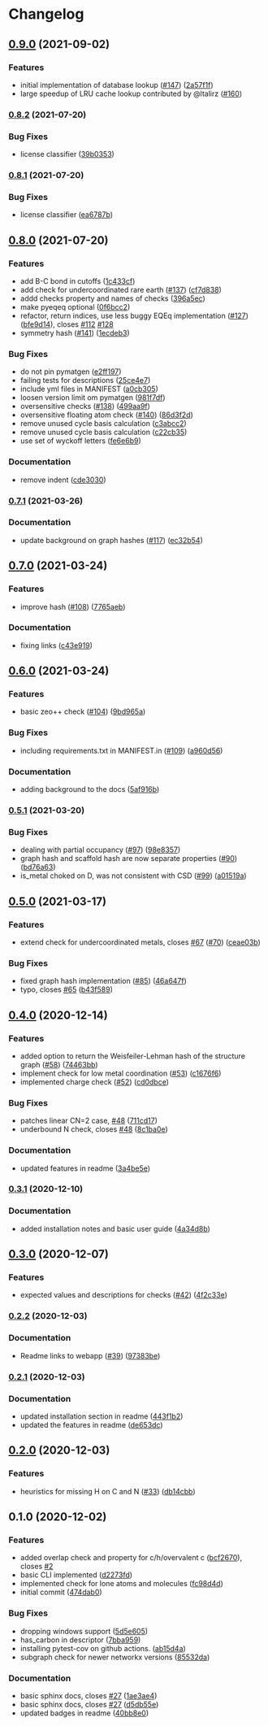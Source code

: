 # Changelog

## [0.9.0](https://www.github.com/kjappelbaum/mofchecker/compare/v0.8.2...v0.9.0) (2021-09-02)


### Features

* initial implementation of database lookup ([#147](https://www.github.com/kjappelbaum/mofchecker/issues/147)) ([2a57f1f](https://www.github.com/kjappelbaum/mofchecker/commit/2a57f1ff8834d66ee99975f790c65a4a75c0eb40))
* large speedup of LRU cache lookup contributed by @ltalirz ([#160](https://github.com/kjappelbaum/mofchecker/pull/160))

### [0.8.2](https://www.github.com/kjappelbaum/mofchecker/compare/v0.8.1...v0.8.2) (2021-07-20)


### Bug Fixes

* license classifier ([39b0353](https://www.github.com/kjappelbaum/mofchecker/commit/39b035373c72abf34cc0f0714184b36bdd04d5d5))

### [0.8.1](https://www.github.com/kjappelbaum/mofchecker/compare/v0.8.0...v0.8.1) (2021-07-20)


### Bug Fixes

* license classifier ([ea6787b](https://www.github.com/kjappelbaum/mofchecker/commit/ea6787bd3363bd0a9b11dc0dd7fab8fb4ffa918f))

## [0.8.0](https://www.github.com/kjappelbaum/mofchecker/compare/v0.7.1...v0.8.0) (2021-07-20)


### Features

* add B-C bond in cutoffs ([1c433cf](https://www.github.com/kjappelbaum/mofchecker/commit/1c433cf2df3723d601f9d1b50308e1b6a829955f))
* add check for undercoordinated rare earth ([#137](https://www.github.com/kjappelbaum/mofchecker/issues/137)) ([cf7d838](https://www.github.com/kjappelbaum/mofchecker/commit/cf7d8385772bce05851c3dcc296b3a7f01135b90))
* addd checks property and names of checks ([396a5ec](https://www.github.com/kjappelbaum/mofchecker/commit/396a5eca45b28da8d6189dc869e6ab4567ad8836))
* make pyeqeq optional ([0f6bcc2](https://www.github.com/kjappelbaum/mofchecker/commit/0f6bcc2427060209af7b1d8b3b11252e4150a730))
* refactor, return indices, use less buggy EQEq implementation ([#127](https://www.github.com/kjappelbaum/mofchecker/issues/127)) ([bfe9d14](https://www.github.com/kjappelbaum/mofchecker/commit/bfe9d14fed6e1f21974514e547b74f4752028a2c)), closes [#112](https://www.github.com/kjappelbaum/mofchecker/issues/112) [#128](https://www.github.com/kjappelbaum/mofchecker/issues/128)
* symmetry hash ([#141](https://www.github.com/kjappelbaum/mofchecker/issues/141)) ([1ecdeb3](https://www.github.com/kjappelbaum/mofchecker/commit/1ecdeb3138a6674d72bd34d2fd8635e3ffbd43f7))


### Bug Fixes

* do not pin pymatgen ([e2ff197](https://www.github.com/kjappelbaum/mofchecker/commit/e2ff19727d56bd04aacd7227678f69b117d59bc7))
* failing tests for descriptions ([25ce4e7](https://www.github.com/kjappelbaum/mofchecker/commit/25ce4e78cea19748b5628fd2b2fa1150e9d7b854))
* include yml files in MANIFEST ([a0cb305](https://www.github.com/kjappelbaum/mofchecker/commit/a0cb3051785bf8bbdca811c95794b49a5b4f65e5))
* loosen version limit om pymatgen ([981f7df](https://www.github.com/kjappelbaum/mofchecker/commit/981f7dff7b0ee9032b6cdfec7b7a8eaf7bf85a85))
* oversensitive checks ([#138](https://www.github.com/kjappelbaum/mofchecker/issues/138)) ([499aa9f](https://www.github.com/kjappelbaum/mofchecker/commit/499aa9f8b1147e7d840b6c7802c0ba30701f6186))
* oversensitive floating atom check ([#140](https://www.github.com/kjappelbaum/mofchecker/issues/140)) ([86d3f2d](https://www.github.com/kjappelbaum/mofchecker/commit/86d3f2d1ab0a028029380c7df4f57404155e5fca))
* remove unused cycle basis calculation ([c3abcc2](https://www.github.com/kjappelbaum/mofchecker/commit/c3abcc25f3603a9fedea0d12328e8a0fd501a2ba))
* remove unused cycle basis calculation ([c22cb35](https://www.github.com/kjappelbaum/mofchecker/commit/c22cb3514f093776a81125eae4ff2d4cb32497d1))
* use set of wyckoff letters ([fe6e6b9](https://www.github.com/kjappelbaum/mofchecker/commit/fe6e6b99e24d1abf865ad523b21f34801c3da633))


### Documentation

* remove indent ([cde3030](https://www.github.com/kjappelbaum/mofchecker/commit/cde3030f1cb894e60d7b19cbec90e172524c6b8c))

### [0.7.1](https://www.github.com/kjappelbaum/mofchecker/compare/v0.7.0...v0.7.1) (2021-03-26)


### Documentation

* update background on graph hashes ([#117](https://www.github.com/kjappelbaum/mofchecker/issues/117)) ([ec32b54](https://www.github.com/kjappelbaum/mofchecker/commit/ec32b541ba02c809a54546815ae021c241908e0d))

## [0.7.0](https://www.github.com/kjappelbaum/mofchecker/compare/v0.6.0...v0.7.0) (2021-03-24)


### Features

* improve hash ([#108](https://www.github.com/kjappelbaum/mofchecker/issues/108)) ([7765aeb](https://www.github.com/kjappelbaum/mofchecker/commit/7765aeb921ed2d9afd4509a4b4a6687554caf69d))


### Documentation

* fixing links ([c43e919](https://www.github.com/kjappelbaum/mofchecker/commit/c43e919f7095dc0cd182cb8844227eacf6649dce))

## [0.6.0](https://www.github.com/kjappelbaum/mofchecker/compare/v0.5.1...v0.6.0) (2021-03-24)


### Features

* basic zeo++ check ([#104](https://www.github.com/kjappelbaum/mofchecker/issues/104)) ([9bd965a](https://www.github.com/kjappelbaum/mofchecker/commit/9bd965a3d556dadddc44fbe776bdc6521d33b074))


### Bug Fixes

* including requirements.txt in MANIFEST.in ([#109](https://www.github.com/kjappelbaum/mofchecker/issues/109)) ([a960d56](https://www.github.com/kjappelbaum/mofchecker/commit/a960d56dc000c2f4bc70a9f7df4742ea810ca11d))


### Documentation

* adding background to the docs ([5af916b](https://www.github.com/kjappelbaum/mofchecker/commit/5af916b84a7814df6d5d54b756b2469ce6b2ff9f))

### [0.5.1](https://www.github.com/kjappelbaum/mofchecker/compare/v0.5.0...v0.5.1) (2021-03-20)


### Bug Fixes

* dealing with partial occupancy ([#97](https://www.github.com/kjappelbaum/mofchecker/issues/97)) ([98e8357](https://www.github.com/kjappelbaum/mofchecker/commit/98e8357b793a915fc62e4118dc21973cce715ee6))
* graph hash and scaffold hash are now separate properties ([#90](https://www.github.com/kjappelbaum/mofchecker/issues/90)) ([bd76a63](https://www.github.com/kjappelbaum/mofchecker/commit/bd76a6390bc7fce9f7ea367392f413b93f38b94b))
* is_metal choked on D, was not consistent with CSD ([#99](https://www.github.com/kjappelbaum/mofchecker/issues/99)) ([a01519a](https://www.github.com/kjappelbaum/mofchecker/commit/a01519a305cd79fb79dfa915149f56b50bf145ca))

## [0.5.0](https://www.github.com/kjappelbaum/mofchecker/compare/v0.4.0...v0.5.0) (2021-03-17)


### Features

* extend check for undercoordinated metals, closes [#67](https://www.github.com/kjappelbaum/mofchecker/issues/67) ([#70](https://www.github.com/kjappelbaum/mofchecker/issues/70)) ([ceae03b](https://www.github.com/kjappelbaum/mofchecker/commit/ceae03b1afb31d5f02b2c463c836cc2d303365d3))


### Bug Fixes

* fixed graph hash implementation ([#85](https://www.github.com/kjappelbaum/mofchecker/issues/85)) ([46a647f](https://www.github.com/kjappelbaum/mofchecker/commit/46a647f074a9aaf3b7e6ded86ff0e5682faee068))
* typo, closes [#65](https://www.github.com/kjappelbaum/mofchecker/issues/65) ([b43f589](https://www.github.com/kjappelbaum/mofchecker/commit/b43f589ff966a6c8b59a32c8c72a7ec50b630ad7))

## [0.4.0](https://www.github.com/kjappelbaum/mofchecker/compare/v0.3.1...v0.4.0) (2020-12-14)


### Features

* added option to return the Weisfeiler-Lehman hash of the structure graph ([#58](https://www.github.com/kjappelbaum/mofchecker/issues/58)) ([74463bb](https://www.github.com/kjappelbaum/mofchecker/commit/74463bb8f5b4107cf2f0178b92fdf952d8e0ba5d))
* implement check for low metal coordination ([#53](https://www.github.com/kjappelbaum/mofchecker/issues/53)) ([c1676f6](https://www.github.com/kjappelbaum/mofchecker/commit/c1676f632baf54e81d30775897a5fad65b556155))
* implemented charge check ([#52](https://www.github.com/kjappelbaum/mofchecker/issues/52)) ([cd0dbce](https://www.github.com/kjappelbaum/mofchecker/commit/cd0dbce861e206c83081be5d1d4af1f5b7cf7efd))


### Bug Fixes

* patches linear CN=2 case, [#48](https://www.github.com/kjappelbaum/mofchecker/issues/48) ([711cd17](https://www.github.com/kjappelbaum/mofchecker/commit/711cd17eea9951b5acc48aee47f3e83a7807e811))
* underbound N check, closes [#48](https://www.github.com/kjappelbaum/mofchecker/issues/48) ([8c1ba0e](https://www.github.com/kjappelbaum/mofchecker/commit/8c1ba0ef10b9fc6c60b6e155b408cbdb9c722a7c))


### Documentation

* updated features in readme ([3a4be5e](https://www.github.com/kjappelbaum/mofchecker/commit/3a4be5ed2a0caf7b11f388a80029e583ca2bd199))

### [0.3.1](https://www.github.com/kjappelbaum/mofchecker/compare/v0.3.0...v0.3.1) (2020-12-10)


### Documentation

* added installation notes and basic user guide ([4a34d8b](https://www.github.com/kjappelbaum/mofchecker/commit/4a34d8b1b6fd47a3ca385c2c568e0b564dc28cdf))

## [0.3.0](https://www.github.com/kjappelbaum/mofchecker/compare/v0.2.2...v0.3.0) (2020-12-07)


### Features

* expected values and descriptions for checks  ([#42](https://www.github.com/kjappelbaum/mofchecker/issues/42)) ([4f2c33e](https://www.github.com/kjappelbaum/mofchecker/commit/4f2c33e8d36c34c865824df6f3a74b4a5bdc9b08))

### [0.2.2](https://www.github.com/kjappelbaum/mofchecker/compare/v0.2.1...v0.2.2) (2020-12-03)


### Documentation

* Readme links to webapp ([#39](https://www.github.com/kjappelbaum/mofchecker/issues/39)) ([97383be](https://www.github.com/kjappelbaum/mofchecker/commit/97383be40086c64c41b4155aac24ecf8fc56926c))

### [0.2.1](https://www.github.com/kjappelbaum/mofchecker/compare/v0.2.0...v0.2.1) (2020-12-03)


### Documentation

* updated installation section in readme ([443f1b2](https://www.github.com/kjappelbaum/mofchecker/commit/443f1b259f25c75298984f41e23437fd9c1da5d0))
* updated the features in readme ([de653dc](https://www.github.com/kjappelbaum/mofchecker/commit/de653dcf035e193022326c1f50261ca024f3ee87))

## [0.2.0](https://www.github.com/kjappelbaum/mofchecker/compare/v0.1.0...v0.2.0) (2020-12-03)


### Features

* heuristics for missing H on C and N  ([#33](https://www.github.com/kjappelbaum/mofchecker/issues/33)) ([db14cbb](https://www.github.com/kjappelbaum/mofchecker/commit/db14cbb86f69d19cc361b2db20a35e5fe02c17fd))

## 0.1.0 (2020-12-02)


### Features

* added overlap check and property for c/h/overvalent c ([bcf2670](https://www.github.com/kjappelbaum/mofchecker/commit/bcf267048d05b9e5092620f363c148eb0f0cfa92)), closes [#2](https://www.github.com/kjappelbaum/mofchecker/issues/2)
* basic CLI implemented ([d2273fd](https://www.github.com/kjappelbaum/mofchecker/commit/d2273fd6a6cca0bfa15efb242c7b98b7ed281907))
* implemented check for lone atoms and molecules ([fc98d4d](https://www.github.com/kjappelbaum/mofchecker/commit/fc98d4d3de32ffb3ac7910ab2726ebfcc85ad6f5))
* initial commit ([474dab0](https://www.github.com/kjappelbaum/mofchecker/commit/474dab0baa2557fda69a37d1dc8e211ffbebf98f))


### Bug Fixes

* dropping windows support ([5d5e605](https://www.github.com/kjappelbaum/mofchecker/commit/5d5e6055b4098507033c3749c711df0ed878cbee))
* has_carbon in descriptor ([7bba959](https://www.github.com/kjappelbaum/mofchecker/commit/7bba9596df407458875f86bf33b56f3423749c2b))
* installing pytest-cov on github actions. ([ab15d4a](https://www.github.com/kjappelbaum/mofchecker/commit/ab15d4a83b3e4309c98dab1dcb7d24f9adf04bd1))
* subgraph check for newer networkx versions ([85532da](https://www.github.com/kjappelbaum/mofchecker/commit/85532da371eb95ab97fd2551810f0a12478f75cf))


### Documentation

* basic sphinx docs, closes [#27](https://www.github.com/kjappelbaum/mofchecker/issues/27) ([1ae3ae4](https://www.github.com/kjappelbaum/mofchecker/commit/1ae3ae4640b47fa73df4ae582d110dca691d0312))
* basic sphinx docs, closes [#27](https://www.github.com/kjappelbaum/mofchecker/issues/27) ([d5db55e](https://www.github.com/kjappelbaum/mofchecker/commit/d5db55e4b25abce2d0e32c1a4f8cb4e2b2fa5b17))
* updated badges in readme ([40bb8e0](https://www.github.com/kjappelbaum/mofchecker/commit/40bb8e022e0a42cb59953eaa5dc753c52d5b3e7d))
